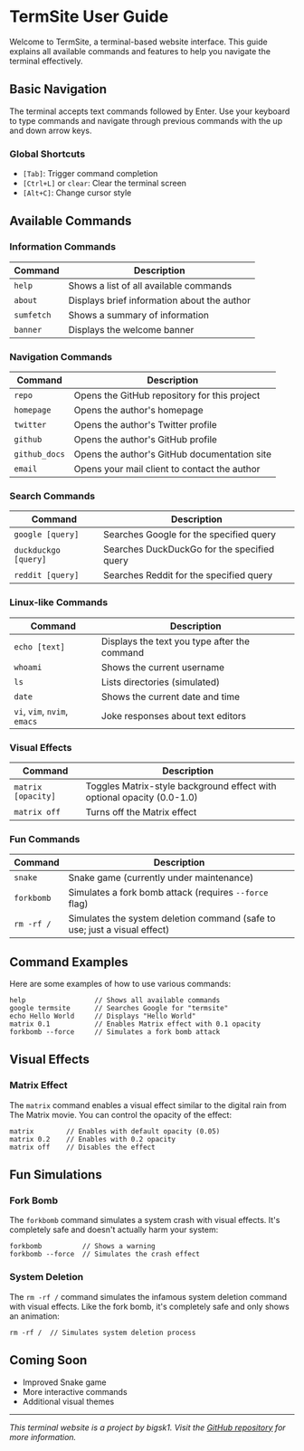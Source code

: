 # TermSite User Guide

Welcome to TermSite, a terminal-based website interface. This guide explains all available commands and features to help you navigate the terminal effectively.

## Basic Navigation

The terminal accepts text commands followed by Enter. Use your keyboard to type commands and navigate through previous commands with the up and down arrow keys.

### Global Shortcuts

- `[Tab]`: Trigger command completion
- `[Ctrl+L]` or `clear`: Clear the terminal screen
- `[Alt+C]`: Change cursor style

## Available Commands

### Information Commands

| Command | Description |
|---------|-------------|
| `help` | Shows a list of all available commands |
| `about` | Displays brief information about the author |
| `sumfetch` | Shows a summary of information |
| `banner` | Displays the welcome banner |

### Navigation Commands

| Command | Description |
|---------|-------------|
| `repo` | Opens the GitHub repository for this project |
| `homepage` | Opens the author's homepage |
| `twitter` | Opens the author's Twitter profile |
| `github` | Opens the author's GitHub profile |
| `github_docs` | Opens the author's GitHub documentation site |
| `email` | Opens your mail client to contact the author |

### Search Commands

| Command | Description |
|---------|-------------|
| `google [query]` | Searches Google for the specified query |
| `duckduckgo [query]` | Searches DuckDuckGo for the specified query |
| `reddit [query]` | Searches Reddit for the specified query |

### Linux-like Commands

| Command | Description |
|---------|-------------|
| `echo [text]` | Displays the text you type after the command |
| `whoami` | Shows the current username |
| `ls` | Lists directories (simulated) |
| `date` | Shows the current date and time |
| `vi`, `vim`, `nvim`, `emacs` | Joke responses about text editors |

### Visual Effects

| Command | Description |
|---------|-------------|
| `matrix [opacity]` | Toggles Matrix-style background effect with optional opacity (0.0-1.0) |
| `matrix off` | Turns off the Matrix effect |

### Fun Commands

| Command | Description |
|---------|-------------|
| `snake` | Snake game (currently under maintenance) |
| `forkbomb` | Simulates a fork bomb attack (requires `--force` flag) |
| `rm -rf /` | Simulates the system deletion command (safe to use; just a visual effect) |

## Command Examples

Here are some examples of how to use various commands:

```
help                 // Shows all available commands
google termsite      // Searches Google for "termsite"
echo Hello World     // Displays "Hello World"
matrix 0.1           // Enables Matrix effect with 0.1 opacity
forkbomb --force     // Simulates a fork bomb attack
```

## Visual Effects

### Matrix Effect

The `matrix` command enables a visual effect similar to the digital rain from The Matrix movie. You can control the opacity of the effect:

```
matrix        // Enables with default opacity (0.05)
matrix 0.2    // Enables with 0.2 opacity
matrix off    // Disables the effect
```

## Fun Simulations

### Fork Bomb

The `forkbomb` command simulates a system crash with visual effects. It's completely safe and doesn't actually harm your system:

```
forkbomb          // Shows a warning
forkbomb --force  // Simulates the crash effect
```

### System Deletion

The `rm -rf /` command simulates the infamous system deletion command with visual effects. Like the fork bomb, it's completely safe and only shows an animation:

```
rm -rf /  // Simulates system deletion process
```

## Coming Soon

- Improved Snake game
- More interactive commands
- Additional visual themes

---

*This terminal website is a project by bigsk1. Visit the [GitHub repository](https://github.com/bigsk1/TermSite) for more information.* 